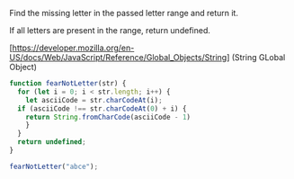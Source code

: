 Find the missing letter in the passed letter range and return it.

If all letters are present in the range, return undefined.

[https://developer.mozilla.org/en-US/docs/Web/JavaScript/Reference/Global_Objects/String] (String GLobal Object)


```js
function fearNotLetter(str) {
  for (let i = 0; i < str.length; i++) {
    let asciiCode = str.charCodeAt(i);
  if (asciiCode !== str.charCodeAt(0) + i) {
    return String.fromCharCode(asciiCode - 1)
    }
  }
  return undefined;
}

fearNotLetter("abce");
